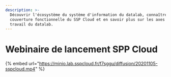 ```yaml
---
description: >-
  Découvrir l'écosystème du système d'information du datalab, connaître la
  couverture fonctionnelle du SSP Cloud et en savoir plus sur les axes de
  travail du datalab.
---
```


# Webinaire de lancement SPP Cloud

{% embed url="https://minio.lab.sspcloud.fr/f7sggu/diffusion/20201105-sspcloud.mp4" %}



